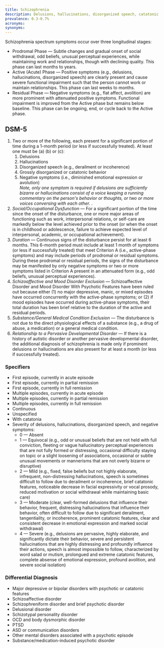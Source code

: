 ```yaml
---
title: Schizophrenia
description: Delusions, hallucinations, disorganized speech, catatonic or disorganized behavior, and/or diminished emotional expression and motivation lasting more than 6 months.
prevalence: 0.3-0.7%
acronyms:
synonyms:
---
```


Schizophrenia spectrum symptoms occur over three longitudinal stages:  
- Prodromal Phase — Subtle changes and gradual onset of social withdrawal, odd beliefs, unusual perceptual experiences, while maintaining work and relationships, though with declining quality. This phase can last months to years.  
- Active (Acute) Phase — Positive symptoms (e.g., delusions, hallucinations, disorganized speech) are clearly present and cause severe functional impairment such that the person cannot work or maintain relationships. This phase can last weeks to months.  
- Residual Phase — Negative symptoms (e.g., flat affect, avolition) are more prominent with attenuated positive symptoms. Functional impairment is improved from the Active phase but remains below baseline. This phase can be ongoing, end, or cycle back to the Active phase.


## DSM-5
1. Two or more of the following, each present for a significant portion of time during a 1-month period (or less if successfully treated). At least one must be (a) (b) or (c):    
    1. Delusions  
    2. Hallucinations  
    3. Disorganized speech (e.g., derailment or incoherence)  
    4. Grossly disorganized or catatonic behavior  
    5. Negative symptoms (i.e., diminished emotional expression or avolution)  
    <i> Note, only one symptom is required if delusions are sufficiently bizarre or hallucinations consist of a voice keeping a running commentary on the person's behavior or thoughts, or two or more voices conversing with each other.</i> . 
2. <i>Social/Occupational Dysfunction </i>— For a significant portion of the time since the onset of the disturbance, one or more major areas of functioning such as work, interpersonal relations, or self-care are markedly below the level achieved prior to the onset (or when the onset is in childhood or adolescence, failure to achieve expected level of interpersonal, academic, or occupational achievement).  
3. <i>Duration</i> — Continuous signs of the disturbance persist for at least 6 months. This 6-month period must include at least 1 month of symptoms (or less if successfully treated) that meet Criterion A (i.e., active-phase symptoms) and may include periods of prodromal or residual symptoms. During these prodromal or residual periods, the signs of the disturbance may be manifested by only negative symptoms or two or more symptoms listed in Criterion A present in an attenuated form (e.g., odd beliefs, unusual perceptual experiences).  
4. <i>Schizoaffective and Mood Disorder Exclusion</i> — Schizoaffective Disorder and Mood Disorder With Psychotic Features have been ruled out because either (1) no major depressive, manic, or mixed episodes have occurred concurrently with the active-phase symptoms; or (2) if mood episodes have occurred during active-phase symptoms, their total duration has been brief relative to the duration of the active and residual periods.  
5. <i> Substance/General Medical Condition Exclusion </i> — The disturbance is not due to the direct physiological effects of a substance (e.g., a drug of abuse, a medication) or a general medical condition.  
6. <i> Relationship to a Pervasive Developmental Disorder </i>— If there is a history of autistic disorder or another pervasive developmental disorder, the additional diagnosis of schizophrenia is made only if prominent delusions or hallucinations are also present for at least a month (or less if successfully treated).

### Specifiers
- First episode, currently in acute episode  
- First episode, currently in partial remission  
- First episode, currently in full remission  
- Multiple episodes, currently in acute episode  
- Multiple episodes, currently in partial remission  
- Multiple episodes, currently in full remission  
- Continuous  
- Unspecified
- With catatonia  
- Severity of delusions, hallucinations, disorganized speech, and negative symptoms:  
    - 0 — Absent 
    - 1 — Equivocal (e.g., odd or unusual beliefs that are not held with full conviction, fleeting or vague hallucinatory perceptual experiences that are not fully formed or distressing, occasional difficulty staying on topic or a slight loosening of associations, occasional or subtle unusual movements or mannerisms that are not overly bizarre or disruptive)  
    - 2 — Mild (e.g., fixed, false beliefs but not highly elaborate, infrequent, non-distressing hallucinations, speech is sometimes difficult to follow due to derailment or incoherence, brief catatonic features, noticeable decrease in facial expressivity or vocal prosody, reduced motivation or social withdrawal while maintaining basic care)  
    - 3 — Moderate (clear, well-formed delusions that influence their behavior, frequent, distressing hallucinations that influence their behavior, often difficult to follow due to significant derailment, tangentiality, or incoherence, prominent catatonic features, clear and consistent decrease in emotional expression and marked social withdrawal)  
    - 4 — Severe (e.g., delusions are pervasive, highly elaborate, and significantly dictate their behavior, severe and persistent hallucinations that are highly distressing and profoundly influence their actions, speech is almost impossible to follow, characterized by word salad or mutism, prolongued and extreme catatonic features, complete absense of emotional expression, profound avolition, and severe social isolation)

### Differential Diagnosis
- Major depressive or bipolar disorders with psychotic or catatonic features  
- Schizoaffective disorder  
- Schizophreniform disorder and brief psychotic disorder  
- Delusional disorder  
- Schizotypal personality disorder  
- OCD and body dysmorphic disorder  
- PTSD  
- ASD or communication disorders  
- Other mental disorders associated with a psychotic episode  
- Substance/medication-induced psychotic disorder